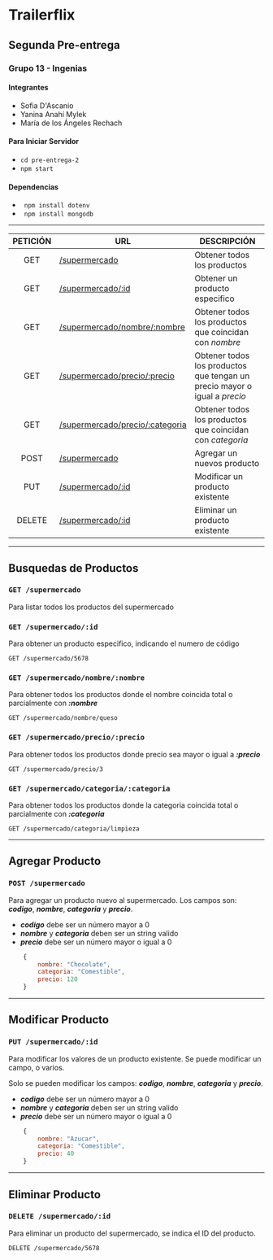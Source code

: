 # Trailerflix
## Segunda Pre-entrega 
### Grupo 13 - Ingenias

#### Integrantes
* Sofia D'Ascanio
* Yanina Anahí Mylek
* María de los Ángeles Rechach

#### Para Iniciar Servidor

* ` cd pre-entrega-2 `
* ` npm start `

#### Dependencias

* ` npm install dotenv` 
* ` npm install mongodb` 


-----

| PETICIÓN | URL | DESCRIPCIÓN |
|:--------:|-----|-------------|
| GET | [/supermercado](/supermercado) | Obtener todos los productos |
| GET | [/supermercado/:id](/supermercado) | Obtener un producto especifico |
| GET | [/supermercado/nombre/:nombre](/supermercado) | Obtener todos los productos que coincidan con *nombre*|
| GET | [/supermercado/precio/:precio](/supermercado) | Obtener todos los productos que tengan un precio mayor o igual a *precio*|
| GET | [/supermercado/precio/:categoria](/supermercado) | Obtener todos los productos que coincidan con *categoria*|
| POST | [/supermercado](/supermercado) | Agregar un nuevos producto |
| PUT | [/supermercado/:id](/supermercado) | Modificar un producto existente |
| DELETE | [/supermercado/:id](/supermercado) | Eliminar un producto existente |


------
## Busquedas de Productos
### ` GET /supermercado ` 

Para listar todos los productos del supermercado

### ` GET /supermercado/:id `

Para obtener un producto especifico, indicando el numero de código
``` 
GET /supermercado/5678
```

### ` GET /supermercado/nombre/:nombre ` 
Para obtener todos los productos donde el nombre coincida total o parcialmente con ***:nombre***
``` 
GET /supermercado/nombre/queso 
```

### ` GET /supermercado/precio/:precio `
Para obtener todos los productos donde precio sea mayor o igual a ***:precio***
``` 
GET /supermercado/precio/3 
``` 

### ` GET /supermercado/categoria/:categoria `
Para obtener todos los productos donde la categoria coincida total o parcialmente con ***:categoria***
``` 
GET /supermercado/categoria/limpieza
```
----
## Agregar Producto
### ` POST /supermercado `

Para agregar un producto nuevo al supermercado. Los campos son: ***codigo***, ***nombre***, ***categoria*** y ***precio***.
* ***codigo*** debe ser un número mayor a 0
* ***nombre*** y ***categoria*** deben ser un string valido
* ***precio*** debe ser un número mayor o igual a 0
``` javascript
	{
		nombre: "Chocolate",
		categoria: "Comestible",
		precio: 120
	}

```
-----
## Modificar Producto
### ` PUT /supermercado/:id `

Para modificar los valores de un producto existente. Se puede modificar un campo, o varios.

Solo se pueden modificar los campos: ***codigo***, ***nombre***, ***categoria*** y ***precio***. 
* ***codigo*** debe ser un número mayor a 0
* ***nombre*** y ***categoria*** deben ser un string valido
* ***precio*** debe ser un número mayor o igual a 0
``` javascript
	{
		nombre: "Azucar",
		categoria: "Comestible",
		precio: 40
	}

```
------
## Eliminar Producto
### ` DELETE /supermercado/:id `

Para eliminar un producto del supermercado, se indica el ID del producto.
``` 
DELETE /supermercado/5678
```